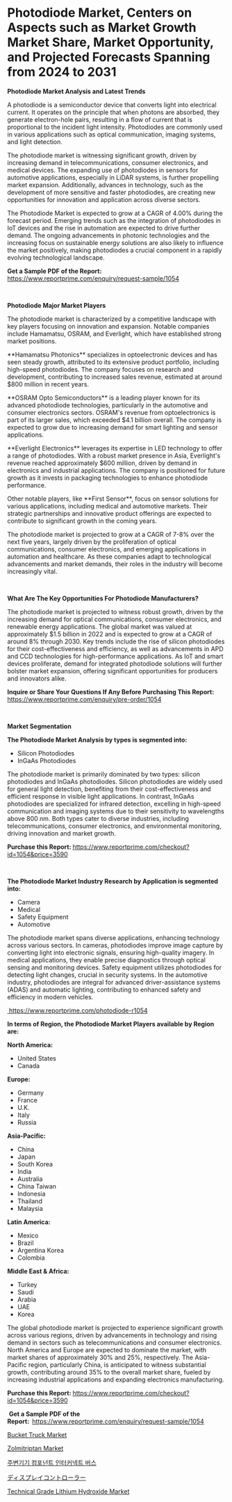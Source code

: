 <p><h1>Photodiode Market, Centers on Aspects such as Market Growth Market Share, Market Opportunity, and Projected Forecasts Spanning from 2024 to 2031</h1></p><p><strong>Photodiode Market Analysis and Latest Trends</strong></p>
<p><p>A photodiode is a semiconductor device that converts light into electrical current. It operates on the principle that when photons are absorbed, they generate electron-hole pairs, resulting in a flow of current that is proportional to the incident light intensity. Photodiodes are commonly used in various applications such as optical communication, imaging systems, and light detection.</p><p>The photodiode market is witnessing significant growth, driven by increasing demand in telecommunications, consumer electronics, and medical devices. The expanding use of photodiodes in sensors for automotive applications, especially in LiDAR systems, is further propelling market expansion. Additionally, advances in technology, such as the development of more sensitive and faster photodiodes, are creating new opportunities for innovation and application across diverse sectors.</p><p>The Photodiode Market is expected to grow at a CAGR of 4.00% during the forecast period. Emerging trends such as the integration of photodiodes in IoT devices and the rise in automation are expected to drive further demand. The ongoing advancements in photonic technologies and the increasing focus on sustainable energy solutions are also likely to influence the market positively, making photodiodes a crucial component in a rapidly evolving technological landscape.</p></p>
<p><strong>Get a Sample PDF of the Report:&nbsp;</strong> <a href="https://www.reportprime.com/enquiry/request-sample/1054">https://www.reportprime.com/enquiry/request-sample/1054</a></p>
<p>&nbsp;</p>
<p><strong>Photodiode Major Market Players</strong></p>
<p><p>The photodiode market is characterized by a competitive landscape with key players focusing on innovation and expansion. Notable companies include Hamamatsu, OSRAM, and Everlight, which have established strong market positions. </p><p>**Hamamatsu Photonics** specializes in optoelectronic devices and has seen steady growth, attributed to its extensive product portfolio, including high-speed photodiodes. The company focuses on research and development, contributing to increased sales revenue, estimated at around $800 million in recent years.</p><p>**OSRAM Opto Semiconductors** is a leading player known for its advanced photodiode technologies, particularly in the automotive and consumer electronics sectors. OSRAM's revenue from optoelectronics is part of its larger sales, which exceeded $4.1 billion overall. The company is expected to grow due to increasing demand for smart lighting and sensor applications.</p><p>**Everlight Electronics** leverages its expertise in LED technology to offer a range of photodiodes. With a robust market presence in Asia, Everlight's revenue reached approximately $600 million, driven by demand in electronics and industrial applications. The company is positioned for future growth as it invests in packaging technologies to enhance photodiode performance.</p><p>Other notable players, like **First Sensor**, focus on sensor solutions for various applications, including medical and automotive markets. Their strategic partnerships and innovative product offerings are expected to contribute to significant growth in the coming years.</p><p>The photodiode market is projected to grow at a CAGR of 7-8% over the next five years, largely driven by the proliferation of optical communications, consumer electronics, and emerging applications in automation and healthcare. As these companies adapt to technological advancements and market demands, their roles in the industry will become increasingly vital.</p></p>
<p>&nbsp;</p>
<p><strong>What Are The Key Opportunities For Photodiode Manufacturers?</strong></p>
<p><p>The photodiode market is projected to witness robust growth, driven by the increasing demand for optical communications, consumer electronics, and renewable energy applications. The global market was valued at approximately $1.5 billion in 2022 and is expected to grow at a CAGR of around 8% through 2030. Key trends include the rise of silicon photodiodes for their cost-effectiveness and efficiency, as well as advancements in APD and CCD technologies for high-performance applications. As IoT and smart devices proliferate, demand for integrated photodiode solutions will further bolster market expansion, offering significant opportunities for producers and innovators alike.</p></p>
<p><strong>Inquire or Share Your Questions If Any Before Purchasing This Report:</strong> <a href="https://www.reportprime.com/enquiry/pre-order/1054">https://www.reportprime.com/enquiry/pre-order/1054</a></p>
<p>&nbsp;</p>
<p><strong>Market Segmentation</strong></p>
<p><strong>The Photodiode Market Analysis by types is segmented into:</strong></p>
<p><ul><li>Silicon Photodiodes</li><li>InGaAs Photodiodes</li></ul></p>
<p><p>The photodiode market is primarily dominated by two types: silicon photodiodes and InGaAs photodiodes. Silicon photodiodes are widely used for general light detection, benefiting from their cost-effectiveness and efficient response in visible light applications. In contrast, InGaAs photodiodes are specialized for infrared detection, excelling in high-speed communication and imaging systems due to their sensitivity to wavelengths above 800 nm. Both types cater to diverse industries, including telecommunications, consumer electronics, and environmental monitoring, driving innovation and market growth.</p></p>
<p><strong>Purchase this Report:&nbsp;</strong><a href="https://www.reportprime.com/checkout?id=1054&price=3590">https://www.reportprime.com/checkout?id=1054&price=3590</a></p>
<p>&nbsp;</p>
<p><strong>The Photodiode Market Industry Research by Application is segmented into:</strong></p>
<p><ul><li>Camera</li><li>Medical</li><li>Safety Equipment</li><li>Automotive</li></ul></p>
<p><p>The photodiode market spans diverse applications, enhancing technology across various sectors. In cameras, photodiodes improve image capture by converting light into electronic signals, ensuring high-quality imagery. In medical applications, they enable precise diagnostics through optical sensing and monitoring devices. Safety equipment utilizes photodiodes for detecting light changes, crucial in security systems. In the automotive industry, photodiodes are integral for advanced driver-assistance systems (ADAS) and automatic lighting, contributing to enhanced safety and efficiency in modern vehicles.</p></p>
<p><a href="https://www.reportprime.com/photodiode-r1054">&nbsp;https://www.reportprime.com/photodiode-r1054</a></p>
<p><strong>In terms of Region, the Photodiode Market Players available by Region are:</strong></p>
<p>
    <p> <strong> North America: </strong>
        <ul>
            <li>United States</li>
            <li>Canada</li>
        </ul>
        </p> 
    <p> <strong> Europe: </strong>
        <ul>
            <li>Germany</li>
            <li>France</li>
            <li>U.K.</li>
            <li>Italy</li>
            <li>Russia</li>
        </ul>
        </p> 
    <p> <strong> Asia-Pacific: </strong>
        <ul>
            <li>China</li>
            <li>Japan</li>
            <li>South Korea</li>
            <li>India</li>
            <li>Australia</li>
            <li>China Taiwan</li>
            <li>Indonesia</li>
            <li>Thailand</li>
            <li>Malaysia</li>
        </ul>
        </p> 
    <p> <strong> Latin America: </strong>
        <ul>
            <li>Mexico</li>
            <li>Brazil</li>
            <li>Argentina Korea</li>
            <li>Colombia</li>
        </ul>
        </p> 
    <p> <strong> Middle East & Africa: </strong>
        <ul>
            <li>Turkey</li>
            <li>Saudi</li>
            <li>Arabia</li>
            <li>UAE</li>
            <li>Korea</li>
        </ul>
    </p>
    </p>
<p><p>The global photodiode market is projected to experience significant growth across various regions, driven by advancements in technology and rising demand in sectors such as telecommunications and consumer electronics. North America and Europe are expected to dominate the market, with market shares of approximately 30% and 25%, respectively. The Asia-Pacific region, particularly China, is anticipated to witness substantial growth, contributing around 35% to the overall market share, fueled by increasing industrial applications and expanding electronics manufacturing.</p></p>
<p><strong>Purchase this Report: </strong><a href="https://www.reportprime.com/checkout?id=1054&price=3590">https://www.reportprime.com/checkout?id=1054&price=3590</a></p>
<p>&nbsp;<strong>Get a Sample PDF of the Report:&nbsp;&nbsp;</strong><a href="https://www.reportprime.com/enquiry/request-sample/1054">https://www.reportprime.com/enquiry/request-sample/1054</a></p>
<p><strong></strong></p>
<p><p><a href="https://medium.com/@aprilhirthe/global-bucket-truck-market-sector-2024-2031-market-metrics-and-market-strategic-insights-e1fa20d45155">Bucket Truck Market</a></p><p><a href="https://www.linkedin.com/pulse/zolmitriptan-industry-sector-market-dynamics-future-scenarios-qzgoe?trackingId=UVeuBrEDRiCYl5VVVseImg%3D%3D">Zolmitriptan Market</a></p><p><a href="https://medium.com/@carlosdytouglas8907667/%EC%A3%BC%EB%B3%80-%EA%B5%AC%EC%84%B1-%EC%9A%94%EC%86%8C-%EC%83%81%ED%98%B8-%EC%97%B0%EA%B2%B0-%EB%B2%84%EC%8A%A4-%EC%82%B0%EC%97%85-%EC%A0%84%EB%A7%9D-%EC%8B%9C%EC%9E%A5-%EB%B3%80%ED%99%94%EC%99%80-%EC%A0%84%EB%9E%B5%EC%A0%81-%ED%95%84%EC%88%98-%EC%9A%94%EC%86%8C-2024-2031-cf205267068f">주변기기 컴포넌트 인터커넥트 버스</a></p><p><a href="https://medium.com/@isaurapx9xsianez/2024%E5%B9%B4%E3%81%8B%E3%82%892031%E5%B9%B4%E3%81%BE%E3%81%A7%E3%81%AE%E3%83%87%E3%82%A3%E3%82%B9%E3%83%97%E3%83%AC%E3%82%A4%E3%82%B3%E3%83%B3%E3%83%88%E3%83%AD%E3%83%BC%E3%83%A9%E3%83%BC%E5%B8%82%E5%A0%B4%E3%81%AE%E5%B1%95%E6%9C%9B%E3%81%A8%E4%BA%88%E6%B8%AC-c8928aff3934">ディスプレイコントローラー</a></p><p><a href="https://issuu.com/reportprime-2/docs/technical-grade-lithium-hydroxide-m_a874cd66a9d4ac">Technical Grade Lithium Hydroxide Market</a></p></p>